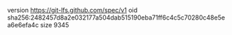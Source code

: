 version https://git-lfs.github.com/spec/v1
oid sha256:2482457d8a2e032177a504dab515190eba71ff6c4c5c70280c48e5ea6e6efa4c
size 9345
